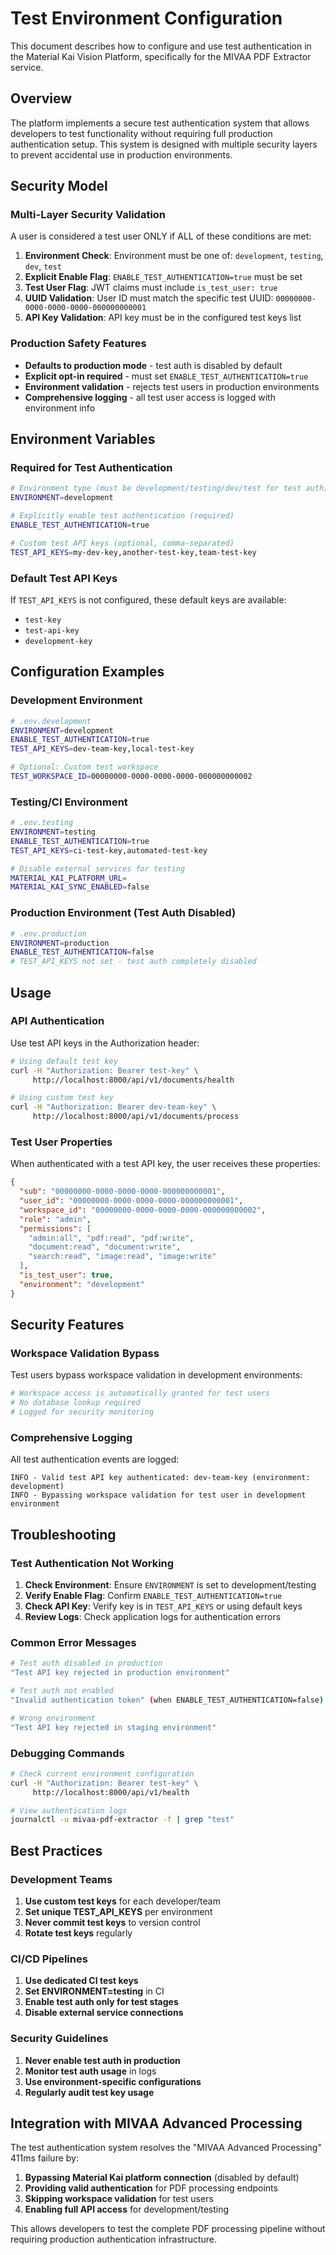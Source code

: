 # Test Environment Configuration

This document describes how to configure and use test authentication in the Material Kai Vision Platform, specifically for the MIVAA PDF Extractor service.

## Overview

The platform implements a secure test authentication system that allows developers to test functionality without requiring full production authentication setup. This system is designed with multiple security layers to prevent accidental use in production environments.

## Security Model

### Multi-Layer Security Validation

A user is considered a test user ONLY if ALL of these conditions are met:

1. **Environment Check**: Environment must be one of: `development`, `testing`, `dev`, `test`
2. **Explicit Enable Flag**: `ENABLE_TEST_AUTHENTICATION=true` must be set
3. **Test User Flag**: JWT claims must include `is_test_user: true`
4. **UUID Validation**: User ID must match the specific test UUID: `00000000-0000-0000-0000-000000000001`
5. **API Key Validation**: API key must be in the configured test keys list

### Production Safety Features

- **Defaults to production mode** - test auth is disabled by default
- **Explicit opt-in required** - must set `ENABLE_TEST_AUTHENTICATION=true`
- **Environment validation** - rejects test users in production environments
- **Comprehensive logging** - all test user access is logged with environment info

## Environment Variables

### Required for Test Authentication

```bash
# Environment type (must be development/testing/dev/test for test auth)
ENVIRONMENT=development

# Explicitly enable test authentication (required)
ENABLE_TEST_AUTHENTICATION=true

# Custom test API keys (optional, comma-separated)
TEST_API_KEYS=my-dev-key,another-test-key,team-test-key
```

### Default Test API Keys

If `TEST_API_KEYS` is not configured, these default keys are available:
- `test-key`
- `test-api-key` 
- `development-key`

## Configuration Examples

### Development Environment

```bash
# .env.development
ENVIRONMENT=development
ENABLE_TEST_AUTHENTICATION=true
TEST_API_KEYS=dev-team-key,local-test-key

# Optional: Custom test workspace
TEST_WORKSPACE_ID=00000000-0000-0000-0000-000000000002
```

### Testing/CI Environment

```bash
# .env.testing
ENVIRONMENT=testing
ENABLE_TEST_AUTHENTICATION=true
TEST_API_KEYS=ci-test-key,automated-test-key

# Disable external services for testing
MATERIAL_KAI_PLATFORM_URL=
MATERIAL_KAI_SYNC_ENABLED=false
```

### Production Environment (Test Auth Disabled)

```bash
# .env.production
ENVIRONMENT=production
ENABLE_TEST_AUTHENTICATION=false
# TEST_API_KEYS not set - test auth completely disabled
```

## Usage

### API Authentication

Use test API keys in the Authorization header:

```bash
# Using default test key
curl -H "Authorization: Bearer test-key" \
     http://localhost:8000/api/v1/documents/health

# Using custom test key
curl -H "Authorization: Bearer dev-team-key" \
     http://localhost:8000/api/v1/documents/process
```

### Test User Properties

When authenticated with a test API key, the user receives these properties:

```json
{
  "sub": "00000000-0000-0000-0000-000000000001",
  "user_id": "00000000-0000-0000-0000-000000000001",
  "workspace_id": "00000000-0000-0000-0000-000000000002",
  "role": "admin",
  "permissions": [
    "admin:all", "pdf:read", "pdf:write", 
    "document:read", "document:write", 
    "search:read", "image:read", "image:write"
  ],
  "is_test_user": true,
  "environment": "development"
}
```

## Security Features

### Workspace Validation Bypass

Test users bypass workspace validation in development environments:

```python
# Workspace access is automatically granted for test users
# No database lookup required
# Logged for security monitoring
```

### Comprehensive Logging

All test authentication events are logged:

```
INFO - Valid test API key authenticated: dev-team-key (environment: development)
INFO - Bypassing workspace validation for test user in development environment
```

## Troubleshooting

### Test Authentication Not Working

1. **Check Environment**: Ensure `ENVIRONMENT` is set to development/testing
2. **Verify Enable Flag**: Confirm `ENABLE_TEST_AUTHENTICATION=true`
3. **Check API Key**: Verify key is in `TEST_API_KEYS` or using default keys
4. **Review Logs**: Check application logs for authentication errors

### Common Error Messages

```bash
# Test auth disabled in production
"Test API key rejected in production environment"

# Test auth not enabled
"Invalid authentication token" (when ENABLE_TEST_AUTHENTICATION=false)

# Wrong environment
"Test API key rejected in staging environment"
```

### Debugging Commands

```bash
# Check current environment configuration
curl -H "Authorization: Bearer test-key" \
     http://localhost:8000/api/v1/health

# View authentication logs
journalctl -u mivaa-pdf-extractor -f | grep "test"
```

## Best Practices

### Development Teams

1. **Use custom test keys** for each developer/team
2. **Set unique TEST_API_KEYS** per environment
3. **Never commit test keys** to version control
4. **Rotate test keys** regularly

### CI/CD Pipelines

1. **Use dedicated CI test keys**
2. **Set ENVIRONMENT=testing** in CI
3. **Enable test auth only for test stages**
4. **Disable external service connections**

### Security Guidelines

1. **Never enable test auth in production**
2. **Monitor test auth usage** in logs
3. **Use environment-specific configurations**
4. **Regularly audit test key usage**

## Integration with MIVAA Advanced Processing

The test authentication system resolves the "MIVAA Advanced Processing" 411ms failure by:

1. **Bypassing Material Kai platform connection** (disabled by default)
2. **Providing valid authentication** for PDF processing endpoints
3. **Skipping workspace validation** for test users
4. **Enabling full API access** for development/testing

This allows developers to test the complete PDF processing pipeline without requiring production authentication infrastructure.
